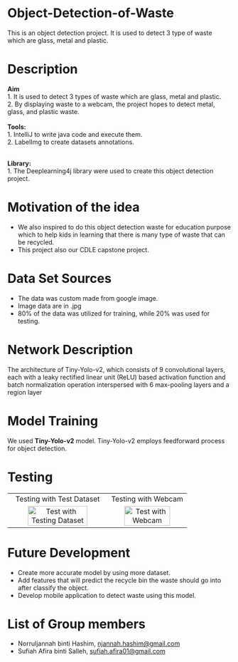 # Object-Detection-of-Waste

This is an object detection project. It is used to detect 3 type of waste which are glass, metal and plastic.

<h1>Description</h1>
<b>Aim</b><br>
1. It is used to detect 3 types of waste which are glass, metal and plastic.<br>
2. By displaying waste to a webcam, the project hopes to detect metal, glass, and plastic waste.
<br><br>
<b>Tools:</b><br>
	1. IntelliJ to write java code and execute them.<br>
	2. LabelImg to create datasets annotations.<br><br>
 
<b>Library:</b><br>
	1. The Deeplearning4j library were used to create this object detection project. 

<h1>Motivation of the idea</h1>

- We also inspired to do this object detection waste for education purpose which to help kids in learning that there is many type of waste that can be recycled.
- This project also our CDLE capstone project.

<h1>Data Set Sources</h1>

- The data was custom made from google image. 
- Image data are in .jpg
- 80% of the data was utilized for training, while 20% was used for testing.

<h1>Network Description</h1>
The architecture of Tiny-Yolo-v2, which consists of 9 convolutional layers, each with a leaky rectified linear unit (ReLU) based activation function and batch normalization operation interspersed with 6 max-pooling layers and a region layer

<h1>Model Training</h1>
We used <b>Tiny-Yolo-v2</b> model.  Tiny-Yolo-v2 employs feedforward process for object detection.

<h1>Testing</h1>
<table>
    <tr>
    <td align="center">Testing with Test Dataset</td>
    <td align="center">Testing with Webcam</td></td>
    </tr>
    <tr>
    <td align="center"><img src="https://github.com/sufiahsalleh/sufiahsalleh.github.io/blob/main/assets/img/5vynd5.gif" alt="Test with Testing Dataset" width="80%" height="20%"</td>
    <td align="center"><img src="https://github.com/sufiahsalleh/sufiahsalleh.github.io/blob/main/assets/img/5vynjj.gif" alt="Test with Webcam" width="80%" height="80%"></td>
    </tr>
</table>

<h1>Future Development</h1>

- Create more accurate model by using more dataset.
- Add features that will predict the recycle bin the waste should go into after classify the object.
- Develop mobile application to detect waste using this model.

<h1>List of Group members</h1>

- Norruljannah binti Hashim, njannah.hashim@gmail.com
- Sufiah Afira binti Salleh, sufiah.afira01@gmail.com
